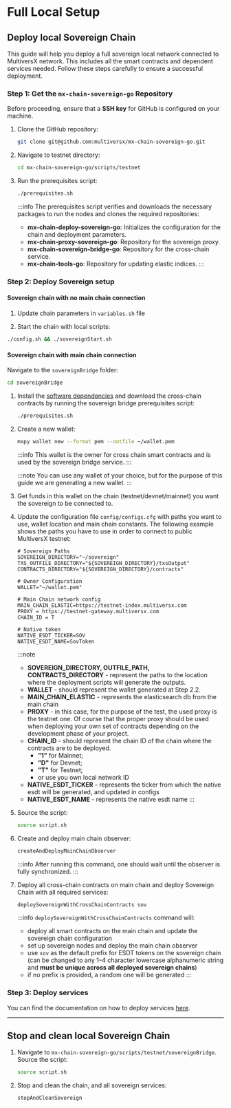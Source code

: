 # Full Local Setup

## Deploy local Sovereign Chain

This guide will help you deploy a full sovereign local network connected to MultiversX network. This includes all the smart contracts and dependent services needed. Follow these steps carefully to ensure a successful deployment.

### Step 1: Get the `mx-chain-sovereign-go` Repository

Before proceeding, ensure that a **SSH key** for GitHub is configured on your machine.

1. Clone the GitHub repository:
    ```bash
    git clone git@github.com:multiversx/mx-chain-sovereign-go.git
    ```

2. Navigate to testnet directory:
    ```bash
    cd mx-chain-sovereign-go/scripts/testnet
    ```

3. Run the prerequisites script:
    ```bash
    ./prerequisites.sh
    ```

    :::info
    The prerequisites script verifies and downloads the necessary packages to run the nodes and clones the required repositories:

    - **mx-chain-deploy-sovereign-go**: Initializes the configuration for the chain and deployment parameters.
    - **mx-chain-proxy-sovereign-go**: Repository for the sovereign proxy.
    - **mx-chain-sovereign-bridge-go**: Repository for the cross-chain service.
    - **mx-chain-tools-go**: Repository for updating elastic indices.
    :::

### Step 2: Deploy Sovereign setup

#### Sovereign chain with no main chain connection

1. Update chain parameters in `variables.sh` file

2. Start the chain with local scripts:
```bash
./config.sh && ./sovereignStart.sh
```

#### Sovereign chain with main chain connection

Navigate to the `sovereignBridge` folder:
```bash
cd sovereignBridge
```

1. Install the [software dependencies](/sovereign/software-dependencies) and download the cross-chain contracts by running the sovereign bridge prerequisites script:
    ```bash
    ./prerequisites.sh
    ```

2. Create a new wallet:
    ```bash
    mxpy wallet new --format pem --outfile ~/wallet.pem
    ```

    :::info
    This wallet is the owner for cross chain smart contracts and is used by the sovereign bridge service.
    :::
    
    :::note
    You can use any wallet of your choice, but for the purpose of this guide we are generating a new wallet.
    :::

3. Get funds in this wallet on the chain (testnet/devnet/mainnet) you want the sovereign to be connected to.

4. Update the configuration file `config/configs.cfg` with paths you want to use, wallet location and main chain constants. The following example shows the paths you have to use in order to connect to public MultiversX testnet:
    ```
    # Sovereign Paths
    SOVEREIGN_DIRECTORY="~/sovereign"
    TXS_OUTFILE_DIRECTORY="${SOVEREIGN_DIRECTORY}/txsOutput"
    CONTRACTS_DIRECTORY="${SOVEREIGN_DIRECTORY}/contracts"

    # Owner Configuration
    WALLET="~/wallet.pem"

    # Main Chain network config
    MAIN_CHAIN_ELASTIC=https://testnet-index.multiversx.com
    PROXY = https://testnet-gateway.multiversx.com
    CHAIN_ID = T

    # Native token
    NATIVE_ESDT_TICKER=SOV
    NATIVE_ESDT_NAME=SovToken
    ```

    :::note
    - **SOVEREIGN_DIRECTORY, OUTFILE_PATH, CONTRACTS_DIRECTORY** - represent the paths to the location where the deployment scripts will generate the outputs.
    - **WALLET** - should represent the wallet generated at Step 2.2.
    - **MAIN_CHAIN_ELASTIC** - represents the elasticsearch db from the main chain
    - **PROXY** - in this case, for the purpose of the test, the used proxy is the testnet one. Of course that the proper proxy should be used when deploying your own set of contracts depending on the development phase of your project.
    - **CHAIN_ID** - should represent the chain ID of the chain where the contracts are to be deployed.
        - **"1"** for Mainnet;
        - **"D"** for Devnet;
        - **"T"** for Testnet;
        - or use you own local network ID
    - **NATIVE_ESDT_TICKER** - represents the ticker from which the native esdt will be generated, and updated in configs
    - **NATIVE_ESDT_NAME** - represents the native esdt name
    :::

5. Source the script:
    ```bash
    source script.sh
    ```

6. Create and deploy main chain observer:
    ```bash
    createAndDeployMainChainObserver
    ```
   
    :::info
    After running this command, one should wait until the observer is fully synchronized.
    :::

6. Deploy all cross-chain contracts on main chain and deploy Sovereign Chain with all required services:
    ```bash
    deploySovereignWithCrossChainContracts sov
    ```

   :::info
   `deploySovereignWithCrossChainContracts` command will:
    - deploy all smart contracts on the main chain and update the sovereign chain configuration
    - set up sovereign nodes and deploy the main chain observer
    - use `sov` as the default prefix for ESDT tokens on the sovereign chain  
      (can be changed to any 1–4 character lowercase alphanumeric string and **must be unique across all deployed sovereign chains**)
    - if no prefix is provided, a random one will be generated
    :::

### Step 3: Deploy services

You can find the documentation on how to deploy services [here](/sovereign/services).

___

## Stop and clean local Sovereign Chain

1. Navigate to `mx-chain-sovereign-go/scripts/testnet/sovereignBridge`.
    Source the script:
    ```bash
    source script.sh
    ```

2. Stop and clean the chain, and all sovereign services:
    ```bash
    stopAndCleanSovereign
    ```

